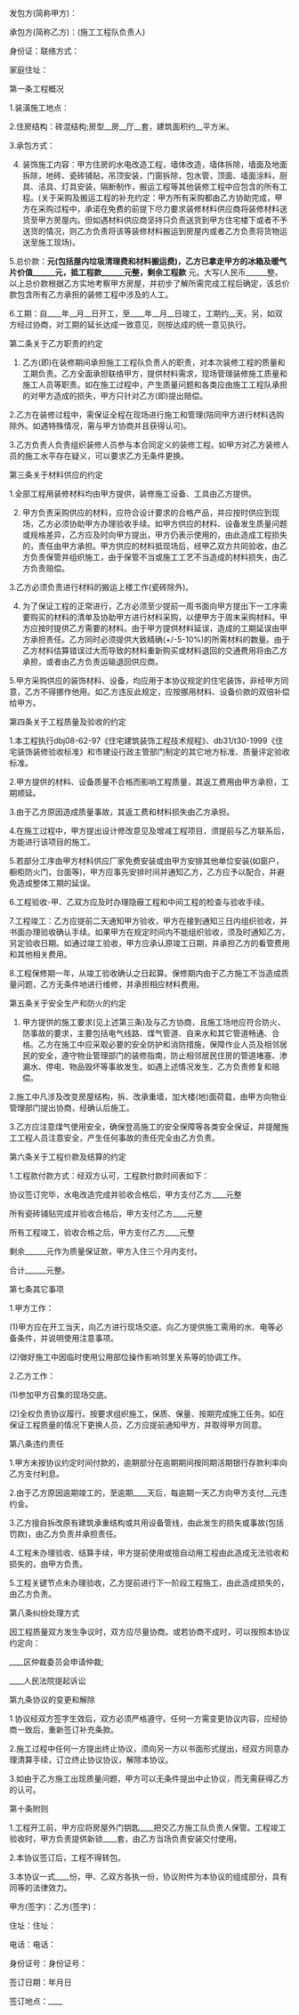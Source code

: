 
 


发包方(简称甲方)：


承包方(简称乙方)：(施工工程队负责人)


身份证：联络方式：


家庭住址：


第一条工程概况


1.装潢施工地点：


2.住房结构：砖混结构;房型__房__厅__套，建筑面积约__平方米。


3.承包方式：


4. 装饰施工内容：甲方住房的水电改造工程，墙体改造，墙体拆除，墙面及地面拆除，地砖、瓷砖铺贴，吊顶安装，门窗拆除，包水管，顶面、墙面涂料，厨具、洁具、灯具安装，隔断制作，搬运工程等其他装修工程中应包含的所有工程。(关于采购及搬运工程的补充约定：甲方所有采购都由乙方协助完成，甲方在采购过程中，承诺在免费的前提下尽力要求装修材料供应商将装修材料送货至甲方房屋内。但如遇材料供应商坚持只负责送货到甲方住宅楼下或者不予送货的情况，则乙方负责将该等装修材料搬运到房屋内或者乙方负责将货物运送至施工现场)。


5.总价款：____元(包括屋内垃圾清理费和材料搬运费)，乙方已拿走甲方的冰箱及暖气片价值______元，抵工程款______元整，剩余工程款____ 元。大写(人民币______整。以上总价款根据乙方实地考察甲方房屋，并初步了解所需完成工程后确定，该总价款包含所有乙方承担的装修工程中涉及的人工。


6.工期：自____年__月__日开工，至____年__月__日竣工，工期约__天。另，如双方经过协商，对工期的延长达成一致意见，则按达成的统一意见执行。


第二条关于乙方职责的约定


1. 乙方(即)在装修期间承担施工工程队负责人的职责，对本次装修工程的质量和工期负责。乙方全面承担联络甲方，提供材料需求，现场管理装修施工质量和施工人员等职责。如在施工过程中，产生质量问题和各类应由施工工程队承担的对甲方造成的损失，甲方只针对乙方(即)提出赔偿。


2.乙方在装修过程中，需保证全程在现场进行施工和管理(陪同甲方进行材料选购除外。如遇特殊情况，需与甲方协商并且获得认可)。


3.乙方负责人负责组织装修人员参与本合同定义的装修工程。如甲方对乙方装修人员的施工水平存在疑义，可以要求乙方无条件更换。


第三条关于材料供应的约定


1.全部工程用装修材料均由甲方提供，装修施工设备、工具由乙方提供。


2. 甲方负责采购供应的材料，应符合设计要求的合格产品，并应按时供应到现场，乙方必须协助甲方办理验收手续。如甲方供应的材料、设备发生质量问题或规格差异，乙方应及时向甲方提出，甲方仍表示使用的，由此造成工程损失的，责任由甲方承担。甲方供应的材料抵现场后，经甲乙双方共同验收，由乙方负责保管并组织施工，由于保管不当或施工工艺不当造成的材料损失，由乙方负责赔偿。


3.乙方必须负责进行材料的搬运上楼工作(瓷砖除外)。


4. 为了保证工程的正常进行，乙方必须至少提前一周书面向甲方提出下一工序需要购买的材料的清单及协助甲方进行材料采购，以便甲方于周末采购材料。甲方应按时提供乙方需要的材料。由于甲方提供材料延误，造成的工期延误由甲方承担责任。乙方同时必须提供大致精确(+/-5-10%)的所需材料的数量。由于乙方材料估算错误过大而导致的材料重新购买或材料退回的交通费用将由乙方承担，或者由乙方负责运输退回供应商。


5.甲方采购供应的装饰材料、设备，均应用于本协议规定的住宅装饰，非经甲方同意，乙方不得挪作他用。如乙方违反此规定，应按挪用材料、设备价款的双倍补偿给甲方。


第四条关于工程质量及验收的约定


1.本工程执行dbj08-62-97《住宅建筑装饰工程技术规程》、db31/t30-1999《住宅装饰装修验收标准》和市建设行政主管部门制定的其它地方标准、质量评定验收标准。


2.甲方提供的材料、设备质量不合格而影响工程质量，其返工费用由甲方承担，工期顺延。


3.由于乙方原因造成质量事故，其返工费和材料损失由乙方承担。


4.在施工过程中，甲方提出设计修改意见及增减工程项目，须提前与乙方联系后，方能进行该项目的施工。


5.若部分工序由甲方材料供应厂家免费安装或由甲方安排其他单位安装(如窗户，橱柜防火门，台面等)，甲方应事先安排时间并通知乙方，乙方应予以配合，并避免造成整体工期的延误。


6.工程验收-甲、乙双方应及时办理隐蔽工程和中间工程的检查与验收手续。


7.工程竣工：乙方应提前二天通知甲方验收，甲方在接到通知三日内组织验收，并书面办理验收确认手续。如果甲方在规定时间内不能组织验收，须及时通知乙方，另定验收日期。如通过竣工验收，甲方应承认原竣工日期，并承担乙方的看管费用和其他相关费用。


8.工程保修期一年，从竣工验收确认之日起算。保修期内由于乙方施工不当造成质量问题，乙方无条件地进行维修，并承担相应材料费用。


第五条关于安全生产和防火的约定


1. 甲方提供的施工要求(见上述第三条)及与乙方协商，且施工场地应符合防火、防事故的要求，主要包括电气线路、煤气管道、自来水和其它管道畅通、合格。乙方在施工中应采取必要的安全防护和消防措施，保障作业人员及相邻居民的安全，遵守物业管理部门的装修指南，防止相邻居民住房的管道堵塞、渗漏水、停电、物品毁坏等事故发生。如遇上述情况发生，乙方负责修复和赔偿。


2.施工中凡涉及改变房屋结构，拆、改承重墙，加大楼(地)面荷载，由甲方向物业管理部门提出协商，经确认后施工。


3.乙方应注意煤气使用安全，确保登高施工的安全保障等各类安全保证，并提醒施工工程人员注意安全，产生任何事故的责任完全由乙方负责。


第六条关于工程价款及结算的约定


1.工程款付款方式：经双方认可，工程款付款时间表如下：


协议签订完毕，水电改造完成并验收合格后，甲方支付乙方____元整


所有瓷砖铺贴完成并验收合格后，甲方支付乙方____元整


所有工程竣工，验收合格之后，甲方支付乙方____元整


剩余______元作为质量保证款，甲方入住三个月内支付。


合计______元整。


第七条其它事项


1.甲方工作：


(1)甲方应在开工当天，向乙方进行现场交底。向乙方提供施工需用的水、电等必备条件，并说明使用注意事项。


(2)做好施工中因临时使用公用部位操作影响邻里关系等的协调工作。


2.乙方工作：


(1)参加甲方召集的现场交底。


(2)全权负责协议履行。按要求组织施工，保质、保量、按期完成施工任务。如在保证工程质量的情况下更换人员，乙方应提前通知甲方，并取得甲方同意。


第八条违约责任


1.甲方未按协议约定时间付款的，逾期部分在逾期期间按同期活期银行存款利率向乙方支付利息。


2.由于乙方原因逾期竣工的，至逾期____天后，每逾期一天乙方向甲方支付__元违约金。


3.乙方擅自拆改原有建筑承重结构或共用设备管线，由此发生的损失或事故(包括罚款)，由乙方负责并承担责任。


4.工程未办理验收、结算手续，甲方提前使用或擅自动用工程由此造成无法验收和损失的，由甲方负责。


5.工程关键节点未办理验收，乙方提前进行下一阶段工程施工，由此造成损失的，由乙方负责。


第八条纠纷处理方式


因工程质量双方发生争议时，双方应尽量协商。或若协商不成时，可以按照本协议约定向：


____区仲裁委员会申请仲裁;


____人民法院提起诉讼


第九条协议的变更和解除


1.协议经双方签字生效后，双方必须严格遵守。任何一方需变更协议内容，应经协商一致后，重新签订补充条款。


2.施工过程中任何一方提出终止协议，须向另一方以书面形式提出，经双方同意办理清算手续，订立终止协议协议，解除本协议。


3.如由于乙方施工出现质量问题，甲方可以无条件提出中止协议，而无需获得乙方的认可。


第十条附则


1.工程开工前，甲方应将房屋外门钥匙____把交乙方施工队负责人保管。工程竣工验收时，甲方负责提供新锁____套，由乙方当场负责安装交付使用。


2.本协议签订后，工程不得转包。


3.本协议一式____份，甲、乙双方各执一份，协议附件为本协议的组成部分，具有同等的法律效力。


甲方(签字)：乙方(签字)：


住址：住址：


电话：电话：


身份证号：身份证号：


签订日期：年月日


签订地点：____
 


 

 
 
 
 
 
  


  
 

  


  


  
 
 
 
 

